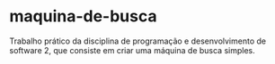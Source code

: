 # maquina-de-busca
Trabalho prático da disciplina de programação e desenvolvimento de software 2, que consiste em criar uma máquina de busca simples.
